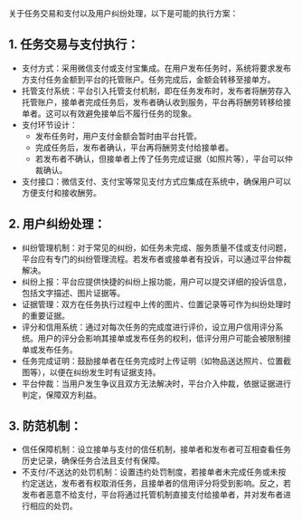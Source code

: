 关于任务交易和支付以及用户纠纷处理，以下是可能的执行方案：

## 1. 任务交易与支付执行：
- 支付方式：采用微信支付或支付宝集成。在用户发布任务时，系统将要求发布方支付任务金额到平台的托管账户。任务完成后，金额会转移至接单方。
- 托管支付系统：平台引入托管支付机制，即在任务发布时，发布者将酬劳存入托管账户，接单者完成任务后，发布者确认收到服务，平台再将酬劳转移给接单者。这可以有效避免接单后不履行任务的现象。
- 支付环节设计：
  - 发布任务时，用户支付金额会暂时由平台托管。
  - 完成任务后，发布者确认，平台再将酬劳支付给接单者。
  - 若发布者不确认，但接单者上传了任务完成证据（如照片等），平台可以仲裁确认。
- 支付接口：微信支付、支付宝等常见支付方式应集成在系统中，确保用户可以方便支付和接收酬劳。
## 2. 用户纠纷处理：
- 纠纷管理机制：对于常见的纠纷，如任务未完成、服务质量不佳或支付问题，平台应有专门的纠纷管理流程。若发布者或接单者有投诉，可以通过平台仲裁解决。
- 纠纷上报：平台应提供快捷的纠纷上报功能，用户可以提交详细的投诉信息，包括文字描述、图片证据等。
- 证据管理：双方在任务执行过程中上传的图片、位置记录等可作为纠纷处理时的重要证据。
- 评分和信用系统：通过对每次任务的完成度进行评价，设立用户信用评分系统。用户的评分会影响其接单或发布任务的权利，低评分用户可能会被限制接单或发布任务。
- 任务完成证明：鼓励接单者在任务完成时上传证明（如物品送达照片、位置截图等），以便在纠纷发生时有证据支持。
- 平台仲裁：当用户发生争议且双方无法解决时，平台介入仲裁，依据证据进行判定，保障双方利益。
## 3. 防范机制：
- 信任保障机制：设立接单与支付的信任机制，接单者和发布者可互相查看任务历史记录，确保任务合法且支付有保障。
- 不支付/不送达的处罚机制：设置违约处罚制度，若接单者未完成任务或未按约定送达，发布者有权取消任务，且接单者的信用评分将受到影响。反之，若发布者恶意不给支付，平台将通过托管机制直接支付给接单者，并对发布者进行相应的处罚。

